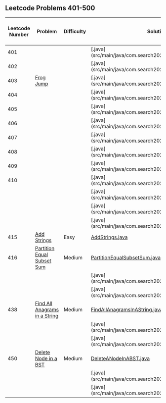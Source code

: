 ## Leetcode Problems 401-500

| Leetcode Number | Problem                                                                                       | Difficulty | Solution | Applied Data Structure / Algorithms | Note |
|---|-----------------------------------------------------------------------------------------------|---|---|---|---|
| 401 | []()                                                                                          | | [.java](src/main/java/com.search2026.leetcode.problems/.java | | |
| 402 | []()                                                                                          | | [.java](src/main/java/com.search2026.leetcode.problems/.java | | |
| 403 | [Frog Jump](https://leetcode.com/problems/frog-jump/description/)                                                                                 | | [.java](src/main/java/com.search2026.leetcode.problems/.java | | |
| 404 | []()                                                                                          | | [.java](src/main/java/com.search2026.leetcode.problems/.java | | |
| 405 | []()                                                                                          | | [.java](src/main/java/com.search2026.leetcode.problems/.java | | |
| 406 | []()                                                                                          | | [.java](src/main/java/com.search2026.leetcode.problems/.java | | |
| 407 | []()                                                                                          | | [.java](src/main/java/com.search2026.leetcode.problems/.java | | |
| 408 | []()                                                                                          | | [.java](src/main/java/com.search2026.leetcode.problems/.java | | |
| 409 | []()                                                                                          | | [.java](src/main/java/com.search2026.leetcode.problems/.java | | |
| 410 | []()                                                                                          | | [.java](src/main/java/com.search2026.leetcode.problems/.java | | |
| | []()                                                                                          | | [.java](src/main/java/com.search2026.leetcode.problems/.java | | |
| | []()                                                                                          | | [.java](src/main/java/com.search2026.leetcode.problems/.java | | |
| | []()                                                                                          | | [.java](src/main/java/com.search2026.leetcode.problems/.java | | |
| 415 | [Add Strings](https://leetcode.com/problems/add-strings/)                                     | Easy | [AddStrings.java](src/main/java/com.search2026.leetcode.problems/AddStrings.java) | | |
| 416 | [Partition Equal Subset Sum](https://leetcode.com/problems/partition-equal-subset-sum/)       | Medium | [PartitionEqualSubsetSum.java](src/main/java/com.search2026.leetcode.problems/PartitionEqualSubsetSum.java) | | |
| | []()                                                                                          | | [.java](src/main/java/com.search2026.leetcode.problems/.java | | |
| | []()                                                                                          | | [.java](src/main/java/com.search2026.leetcode.problems/.java | | |
| 438 | [Find All Anagrams in a String](https://leetcode.com/problems/find-all-anagrams-in-a-string/) | Medium | [FindAllAnagramsInAString.java](src/main/java/com.search2026.leetcode.problems/FindAllAnagramsInAString.java) | | |
| | []()                                                                                          | | [.java](src/main/java/com.search2026.leetcode.problems/.java | | |
| | []()                                                                                          | | [.java](src/main/java/com.search2026.leetcode.problems/.java | | |
| 450 | [Delete Node in a BST](https://leetcode.com/problems/delete-node-in-a-bst/)                   | Medium | [DeleteANodeInABST.java](src/main/java/com.search2026.leetcode.problems/DeleteANodeInABST.java) | | |
| | []()                                                                                          | | [.java](src/main/java/com.search2026.leetcode.problems/.java | | |
| | []()                                                                                          | | [.java](src/main/java/com.search2026.leetcode.problems/.java | | |
